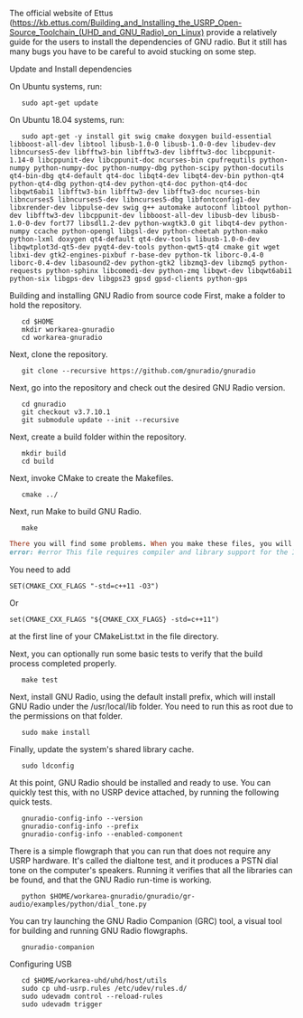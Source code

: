 
The official website of Ettus (https://kb.ettus.com/Building_and_Installing_the_USRP_Open-Source_Toolchain_(UHD_and_GNU_Radio)_on_Linux)
provide a relatively guide for the users to install the dependencies of GNU radio. But it still has many bugs you have to be careful to
avoid stucking on some step. 

Update and Install dependencies

On Ubuntu systems, run:
```
   sudo apt-get update
```
On Ubuntu 18.04 systems, run:
```
   sudo apt-get -y install git swig cmake doxygen build-essential libboost-all-dev libtool libusb-1.0-0 libusb-1.0-0-dev libudev-dev libncurses5-dev libfftw3-bin libfftw3-dev libfftw3-doc libcppunit-1.14-0 libcppunit-dev libcppunit-doc ncurses-bin cpufrequtils python-numpy python-numpy-doc python-numpy-dbg python-scipy python-docutils qt4-bin-dbg qt4-default qt4-doc libqt4-dev libqt4-dev-bin python-qt4 python-qt4-dbg python-qt4-dev python-qt4-doc python-qt4-doc libqwt6abi1 libfftw3-bin libfftw3-dev libfftw3-doc ncurses-bin libncurses5 libncurses5-dev libncurses5-dbg libfontconfig1-dev libxrender-dev libpulse-dev swig g++ automake autoconf libtool python-dev libfftw3-dev libcppunit-dev libboost-all-dev libusb-dev libusb-1.0-0-dev fort77 libsdl1.2-dev python-wxgtk3.0 git libqt4-dev python-numpy ccache python-opengl libgsl-dev python-cheetah python-mako python-lxml doxygen qt4-default qt4-dev-tools libusb-1.0-0-dev libqwtplot3d-qt5-dev pyqt4-dev-tools python-qwt5-qt4 cmake git wget libxi-dev gtk2-engines-pixbuf r-base-dev python-tk liborc-0.4-0 liborc-0.4-dev libasound2-dev python-gtk2 libzmq3-dev libzmq5 python-requests python-sphinx libcomedi-dev python-zmq libqwt-dev libqwt6abi1 python-six libgps-dev libgps23 gpsd gpsd-clients python-gps
```

Building and installing GNU Radio from source code
First, make a folder to hold the repository.
```
   cd $HOME
   mkdir workarea-gnuradio
   cd workarea-gnuradio
```   
Next, clone the repository.
```   
   git clone --recursive https://github.com/gnuradio/gnuradio
```   
Next, go into the repository and check out the desired GNU Radio version.
```   
   cd gnuradio
   git checkout v3.7.10.1
   git submodule update --init --recursive
```   
Next, create a build folder within the repository.
```   
   mkdir build
   cd build
```   
Next, invoke CMake to create the Makefiles.
```   
   cmake ../
```   
Next, run Make to build GNU Radio.
```   
   make
``` 
```ruby
There you will find some problems. When you make these files, you will find there occurs a lot of warnings and errors.
error: #error This file requires compiler and library support for the ISO C++ 2011 standard. This support is currently experimental, and must be enabled with the -std=c++11 or -std=gnu++11 compiler options.
```
You need to add 
```
SET(CMAKE_CXX_FLAGS "-std=c++11 -O3")
```
Or
```
set(CMAKE_CXX_FLAGS "${CMAKE_CXX_FLAGS} -std=c++11")

```
at the first line of your CMakeList.txt in the file directory.

Next, you can optionally run some basic tests to verify that the build process completed properly.
```   
   make test
```   
Next, install GNU Radio, using the default install prefix, which will install GNU Radio under the /usr/local/lib folder. 
You need to run this as root due to the permissions on that folder.
```
   sudo make install
```   
Finally, update the system's shared library cache.
```
   sudo ldconfig
```
At this point, GNU Radio should be installed and ready to use. You can quickly test this, with no USRP device attached, by running
the following quick tests.
```  
   gnuradio-config-info --version
   gnuradio-config-info --prefix
   gnuradio-config-info --enabled-component
```   
There is a simple flowgraph that you can run that does not require any USRP hardware. It's called the dialtone test, and it produces a PSTN dial tone on the computer's speakers. Running it verifies that all the libraries can be found, and that the GNU Radio run-time is working.
```
   python $HOME/workarea-gnuradio/gnuradio/gr-audio/examples/python/dial_tone.py
```   
You can try launching the GNU Radio Companion (GRC) tool, a visual tool for building and running GNU Radio flowgraphs.
```
   gnuradio-companion
```
Configuring USB
````   
   cd $HOME/workarea-uhd/uhd/host/utils
   sudo cp uhd-usrp.rules /etc/udev/rules.d/
   sudo udevadm control --reload-rules
   sudo udevadm trigger
````   
   





   
   
